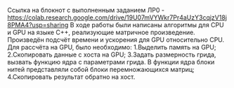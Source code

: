 Ссылка на блокнот с выполненным заданием ЛР0 - https://colab.research.google.com/drive/19U07mVYWkr7Pr4aUzY3cqjzV18j8PMA4?usp=sharing
В ходе работы были написаны алгоритмы для CPU и GPU на языке C++, реализующие матричное произведение. Произведён подсчёт времени и ускорения для GPU относительно CPU.
Для рассчёта на GPU, было необходимо:
1.Выделить память на GPU;
2.Скопировать данные с хоста на GPU;
3.Задать размерность грида, вызвать функцию ядра с параметрами грида. В функции ядра блоки нитей представляли собой блоки перемножающихся матриц;
4.Скопировать результат обратно на хост.

